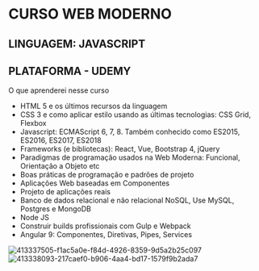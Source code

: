 # CURSO WEB MODERNO
## LINGUAGEM: JAVASCRIPT
## PLATAFORMA - UDEMY
O que aprenderei nesse curso

- HTML 5 e os últimos recursos da linguagem
- CSS 3 e como aplicar estilo usando as últimas tecnologias: CSS Grid, Flexbox
- Javascript: ECMAScript 6, 7, 8. Também conhecido como ES2015, ES2016, ES2017, ES2018
- Frameworks (e bibliotecas): React, Vue, Bootstrap 4, jQuery
- Paradigmas de programação usados na Web Moderna: Funcional, Orientação a Objeto etc
- Boas práticas de programação e padrões de projeto
- Aplicações Web baseadas em Componentes
- Projeto de aplicações reais
- Banco de dados relacional e não relacional NoSQL, Use MySQL, Postgres e MongoDB
- Node JS
- Construir builds profissionais com Gulp e Webpack
- Angular 9: Componentes, Diretivas, Pipes, Services


![413337505-f1ac5a0e-f84d-4926-8359-9d5a2b25c097](https://github.com/user-attachments/assets/2ef8b89c-8461-4f81-a9e9-a7409a936988)
![413338093-217caef0-b906-4aa4-bd17-1579f9b2ada7](https://github.com/user-attachments/assets/406c152c-332d-439c-8192-fee21488e078)
